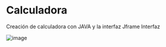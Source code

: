 # Calculadora
Creación de calculadora con JAVA y la interfaz Jframe
Interfaz







![image](https://github.com/jhanca27/Calculadora/assets/90650765/c932604e-5925-4ff9-a3b8-68efe86e81d7)
